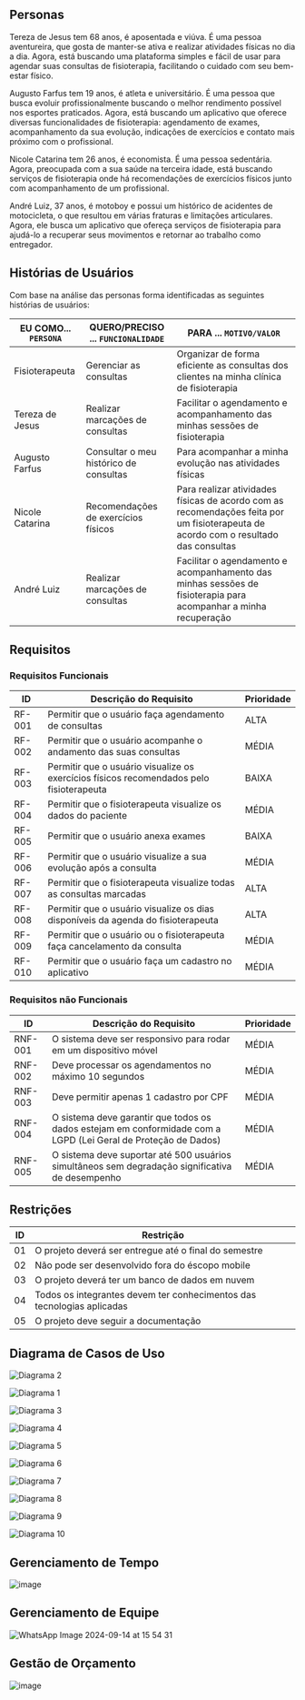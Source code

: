 
## Personas

Tereza de Jesus tem 68 anos, é aposentada e viúva. É uma pessoa aventureira, que gosta de manter-se ativa e realizar atividades físicas no dia a dia. Agora, está buscando uma plataforma simples e fácil de usar para agendar suas consultas de fisioterapia, facilitando o cuidado com seu bem-estar físico.

Augusto Farfus tem 19 anos, é atleta e universitário. É uma pessoa que busca evoluir profissionalmente buscando o melhor rendimento possível nos esportes praticados. Agora, está buscando um aplicativo que oferece diversas funcionalidades de fisioterapia: agendamento de exames, acompanhamento da sua evolução, indicações de exercícios e contato mais próximo com o profissional.

Nicole Catarina tem 26 anos, é economista. É uma pessoa sedentária. Agora, preocupada com a sua saúde na terceira idade, está buscando serviços de fisioterapia onde há recomendações de exercícios físicos junto com acompanhamento de um profissional. 

André Luiz, 37 anos, é motoboy e possui um histórico de acidentes de motocicleta, o que resultou em várias fraturas e limitações articulares. Agora, ele busca um aplicativo que ofereça serviços de fisioterapia para ajudá-lo a recuperar seus movimentos e retornar ao trabalho como entregador.

## Histórias de Usuários

Com base na análise das personas forma identificadas as seguintes histórias de usuários:

|EU COMO... `PERSONA`| QUERO/PRECISO ... `FUNCIONALIDADE` |PARA ... `MOTIVO/VALOR`                 |
|--------------------|------------------------------------|----------------------------------------|
|Fisioterapeuta  | Gerenciar as consultas       |     Organizar de forma eficiente as consultas dos clientes na minha clínica de fisioterapia      |
|Tereza de Jesus       | Realizar marcações de consultas               | Facilitar o agendamento e acompanhamento das minhas sessões de fisioterapia  |
|Augusto Farfus | Consultar o meu histórico de consultas | Para acompanhar a minha evolução nas atividades físicas | 
|Nicole Catarina | Recomendações de exercícios físicos | Para realizar atividades físicas de acordo com as recomendações feita por um fisioterapeuta de acordo com o resultado das consultas |
| André Luiz | Realizar marcações de consultas | Facilitar o agendamento e acompanhamento das minhas sessões de fisioterapia para acompanhar a minha recuperação  |


## Requisitos

### Requisitos Funcionais

|ID    | Descrição do Requisito  | Prioridade |
|------|-----------------------------------------|----|
|RF-001| Permitir que o usuário faça agendamento de consultas | ALTA | 
|RF-002| Permitir que o usuário acompanhe o andamento das suas consultas   | MÉDIA |
|RF-003| Permitir que o usuário visualize os exercícios físicos recomendados pelo fisioterapeuta  | BAIXA |
|RF-004| Permitir que o fisioterapeuta visualize os dados do paciente | MÉDIA |
|RF-005| Permitir que o usuário anexa exames  | BAIXA |
|RF-006| Permitir que o usuário visualize a sua evolução após a consulta | MÉDIA |
|RF-007| Permitir que o fisioterapeuta visualize todas as consultas marcadas | ALTA |
|RF-008| Permitir que o usuário visualize os dias disponíveis da agenda do fisioterapeuta | ALTA |
|RF-009| Permitir que o usuário ou o fisioterapeuta faça cancelamento da consulta | MÉDIA |
|RF-010| Permitir que o usuário faça um cadastro no aplicativo | MÉDIA |


### Requisitos não Funcionais

|ID     | Descrição do Requisito  |Prioridade |
|-------|-------------------------|----|
|RNF-001| O sistema deve ser responsivo para rodar em um dispositivo móvel | MÉDIA | 
|RNF-002| Deve processar os agendamentos no máximo 10 segundos |  MÉDIA | 
|RNF-003| Deve permitir apenas 1 cadastro por CPF |  MÉDIA |
|RNF-004| O sistema deve garantir que todos os dados estejam em conformidade com a LGPD (Lei Geral de Proteção de Dados)| MÉDIA |
|RNF-005| O sistema deve suportar até 500 usuários simultâneos sem degradação significativa de desempenho | MÉDIA |


## Restrições


|ID| Restrição                                             |
|--|-------------------------------------------------------|
|01| O projeto deverá ser entregue até o final do semestre |
|02| Não pode ser desenvolvido fora do éscopo mobile        |
|03| O projeto deverá ter um banco de dados em nuvem     |
|04| Todos os integrantes devem ter conhecimentos das tecnologias aplicadas |
|05| O projeto deve seguir a documentação|


## Diagrama de Casos de Uso

![Diagrama 2](https://github.com/user-attachments/assets/0d6f70a7-7d4d-4fd6-ab82-4f1e0cddda25)

![Diagrama 1](https://github.com/user-attachments/assets/2df1fb65-c19c-4b63-8f75-bc10f527e4fa)

![Diagrama 3](https://github.com/user-attachments/assets/e9b29759-5476-4033-a788-d37d29b02bb1)

![Diagrama 4](https://github.com/user-attachments/assets/4b69bf1d-5bee-490d-9eaa-8a329c66f8a7)

![Diagrama 5](https://github.com/user-attachments/assets/e2e50dda-0a1a-4f54-ac96-a2854a7f9293)

![Diagrama 6](https://github.com/user-attachments/assets/1a6447da-efcc-45d8-bd6c-c5196fa43f96)

![Diagrama 7](https://github.com/user-attachments/assets/fa61e7fc-c04f-491b-bc48-76a3d63db786)

![Diagrama 8](https://github.com/user-attachments/assets/e675fcf1-07ca-468e-ac41-d12b10e0d8d7)

![Diagrama 9](https://github.com/user-attachments/assets/c9732fe0-af3c-4818-93f8-6d3b7248eacf)

![Diagrama 10](https://github.com/user-attachments/assets/e089a5df-c785-413c-803a-194cd9043b35)



## Gerenciamento de Tempo

![image](https://github.com/user-attachments/assets/40243575-a43c-40ef-a003-9e0754093a13)


## Gerenciamento de Equipe

![WhatsApp Image 2024-09-14 at 15 54 31](https://github.com/user-attachments/assets/0e9f2621-ca9d-455d-a147-0539aee4d7fd)

## Gestão de Orçamento

![image](https://github.com/user-attachments/assets/eefe3931-f822-474a-ba30-d93e94e14040)
